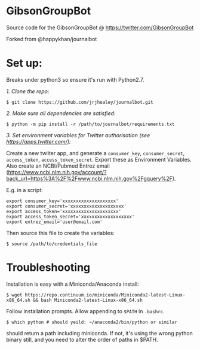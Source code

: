 GibsonGroupBot
==============

Source code for the GibsonGroupBot @ https://twitter.com/GibsonGroupBot

Forked from @happykhan/journalbot

# Set up:

Breaks under python3 so ensure it's run with Python2.7.

*1. Clone the repo:*

    $ git clone https://github.com/jrjhealey/journalbot.git


*2. Make sure all dependencies are satisfied:*

    $ python -m pip install -r /path/to/journalbot/requirements.txt


*3. Set environment variables for Twitter authorisation (see https://apps.twitter.com/):*

Create a new twiiter app, and generate a `consumer_key`, `consumer_secret`, `access_token`, `access_token_secret`. Export these as Environment Variables.
Also create an NCBI/Pubmed Entrez email (https://www.ncbi.nlm.nih.gov/account/?back_url=https%3A%2F%2Fwww.ncbi.nlm.nih.gov%2Fgquery%2F).

E.g. in a script:

    export consumer_key='xxxxxxxxxxxxxxxxxxxx'
    export consumer_secret='xxxxxxxxxxxxxxxxxxxx'
    export access_token='xxxxxxxxxxxxxxxxxxxxx'
    export access_token_secret='xxxxxxxxxxxxxxxxxxx'
    export entrez_email='user@email.com'

Then source this file to create the variables:

    $ source /path/to/credentials_file

# Troubleshooting

Installation is easy with a Miniconda/Anaconda install:

    $ wget https://repo.continuum.io/miniconda/Miniconda2-latest-Linux-x86_64.sh && bash Miniconda2-latest-Linux-x86_64.sh

Follow installation prompts. Allow appending to `$PATH` in `.bashrc`.

    $ which python # should yeild: ~/anaconda2/bin/python or similar

should return a path including miniconda. If not, it's using the wrong python binary still, and you need to alter the order of paths in $PATH.
